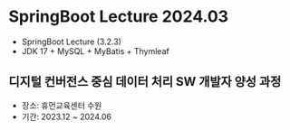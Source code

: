 # SpringBoot Lecture 2024.03
- SpringBoot Lecture (3.2.3)
- JDK 17 + MySQL + MyBatis + Thymleaf

## 디지털 컨버전스 중심 데이터 처리 SW 개발자 양성 과정
- 장소: 휴먼교육센터 수원
- 기간: 2023.12 ~ 2024.06
